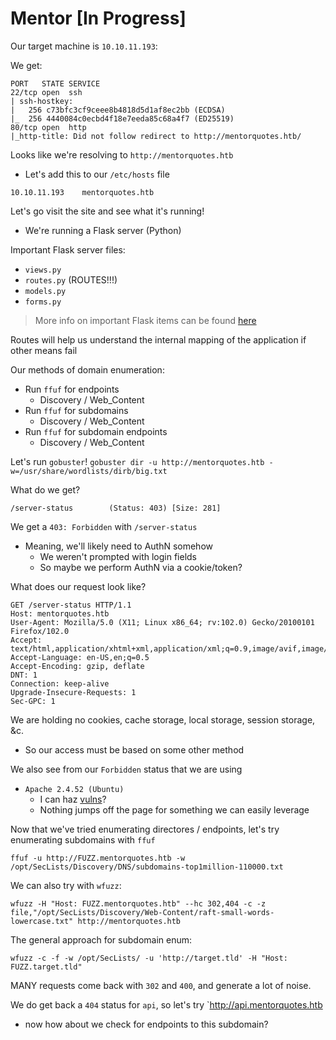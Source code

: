 # Mentor [In Progress]

Our target machine is `10.10.11.193`:

We get:
```
PORT   STATE SERVICE
22/tcp open  ssh
| ssh-hostkey: 
|   256 c73bfc3cf9ceee8b4818d5d1af8ec2bb (ECDSA)
|_  256 4440084c0ecbd4f18e7eeda85c68a4f7 (ED25519)
80/tcp open  http
|_http-title: Did not follow redirect to http://mentorquotes.htb/
```

Looks like we're resolving to `http://mentorquotes.htb`
- Let's add this to our `/etc/hosts` file
```
10.10.11.193    mentorquotes.htb
```

Let's go visit the site and see what it's running!
- We're running a Flask server (Python)

Important Flask server files:
- `views.py`
- `routes.py` (ROUTES!!!)
- `models.py`
- `forms.py`

> More info on important Flask items can be found [here](https://flask.palletsprojects.com/en/2.2.x/patterns/packages/)

Routes will help us understand the internal mapping of the application if other means fail

Our methods of domain enumeration:
- Run `ffuf` for endpoints
    - Discovery / Web_Content
- Run `ffuf` for subdomains
    - Discovery / Web_Content
- Run `ffuf` for subdomain endpoints
    - Discovery / Web_Content

Let's run `gobuster`! 
`gobuster dir -u http://mentorquotes.htb -w=/usr/share/wordlists/dirb/big.txt`

What do we get?
```
/server-status        (Status: 403) [Size: 281]
```

We get a `403: Forbidden` with `/server-status`
- Meaning, we'll likely need to AuthN somehow
    - We weren't prompted with login fields
    - So maybe we perform AuthN via a cookie/token?

What does our request look like?
```
GET /server-status HTTP/1.1
Host: mentorquotes.htb
User-Agent: Mozilla/5.0 (X11; Linux x86_64; rv:102.0) Gecko/20100101 Firefox/102.0
Accept: text/html,application/xhtml+xml,application/xml;q=0.9,image/avif,image/webp,*/*;q=0.8
Accept-Language: en-US,en;q=0.5
Accept-Encoding: gzip, deflate
DNT: 1
Connection: keep-alive
Upgrade-Insecure-Requests: 1
Sec-GPC: 1
```

We are holding no cookies, cache storage, local storage, session storage, &c.
- So our access must be based on some other method


We also see from our `Forbidden` status that we are using 
- `Apache 2.4.52 (Ubuntu)`
    - I can haz [vulns](https://github.com/advisories/GHSA-2hwm-6xjf-3xmx)?
    - Nothing jumps off the page for something we can easily leverage


Now that we've tried enumerating directores / endpoints, let's try enumerating subdomains with `ffuf`
```
ffuf -u http://FUZZ.mentorquotes.htb -w /opt/SecLists/Discovery/DNS/subdomains-top1million-110000.txt
```

We can also try with `wfuzz`:
```
wfuzz -H "Host: FUZZ.mentorquotes.htb" --hc 302,404 -c -z file,"/opt/SecLists/Discovery/Web-Content/raft-small-words-lowercase.txt" http://mentorquotes.htb
```

The general approach for subdomain enum:
```
wfuzz -c -f -w /opt/SecLists/ -u 'http://target.tld' -H "Host: FUZZ.target.tld"
```

MANY requests come back with `302` and `400`, and generate a lot of noise.

We do get back a `404` status for `api`, so let's try `http://api.mentorquotes.htb
- now how about we check for endpoints to this subdomain?




